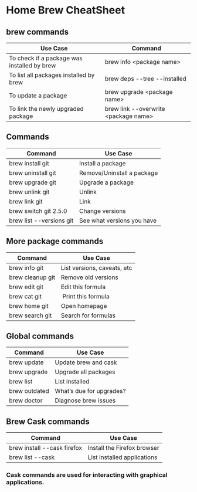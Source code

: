 # Home Brew CheatSheet

## brew commands

| **Use Case** | **Command** |
|--------------|-------------|
| To check if a package was installed by brew | brew info \<package name\> |
| To list all packages installed by brew | brew deps --tree --installed | 
| To update a package | brew upgrade \<package name\> |
| To link the newly upgraded package | brew link --overwrite \<package name\> |

## Commands

| **Command**  | **Use Case** |
|--------------|--------------|
| brew install git	| Install a package |
| brew uninstall git	| Remove/Uninstall a package |
| brew upgrade git	| Upgrade a package |
| brew unlink git	| Unlink |
| brew link git	| Link |
| brew switch git 2.5.0	| Change versions |
| brew list --versions git	| See what versions you have |

## More package commands

| **Command**  | **Use Case** |
|--------------|--------------|
|brew info git	| List versions, caveats, etc |
|brew cleanup git	| Remove old versions |
|brew edit git	| Edit this formula |
|brew cat git	| Print this formula |
|brew home git	| Open homepage |
|brew search git	| Search for formulas |


## Global commands

| **Command**  | **Use Case** |
|--------------|--------------|
| brew update	| Update brew and cask |
| brew upgrade	| Upgrade all packages |
| brew list	| List installed |
| brew outdated	| What’s due for upgrades? |
| brew doctor	| Diagnose brew issues |

## Brew Cask commands

| **Command**  | **Use Case** |
|--------------|--------------|
| brew install --cask firefox	| Install the Firefox browser |
| brew list --cask	| List installed applications |

### Cask commands are used for interacting with graphical applications.
